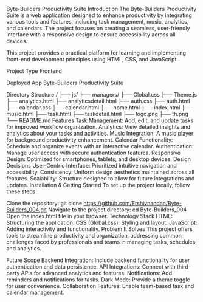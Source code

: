 Byte-Builders Productivity Suite
Introduction
The Byte-Builders Productivity Suite is a web application designed to enhance productivity by integrating various tools and features, including task management, music, analytics, and calendars. The project focuses on creating a seamless, user-friendly interface with a responsive design to ensure accessibility across all devices.

This project provides a practical platform for learning and implementing front-end development principles using HTML, CSS, and JavaScript.

Project Type
Frontend

Deployed App
Byte-Builders Productivity Suite

Directory Structure
/
├── js/
├── managers/
├── Global.css
├── Theme.js
├── analytics.html
├── analyticsdetail.html
├── auth.css
├── auth.html
├── calendar.css
├── calendar.html
├── home.html
├── index.html
├── music.html
├── task.html
├── taskdetail.html
├── logo.png
├── th.png
└── README.md
Features
Task Management: Add, edit, and update tasks for improved workflow organization.
Analytics: View detailed insights and analytics about your tasks and activities.
Music Integration: A music player for background productivity enhancement.
Calendar Functionality: Schedule and organize events with an interactive calendar.
Authentication: Manage user access with secure authentication features.
Responsive Design: Optimized for smartphones, tablets, and desktop devices.
Design Decisions
User-Centric Interface: Prioritized intuitive navigation and accessibility.
Consistency: Uniform design aesthetics maintained across all features.
Scalability: Structure designed to allow for future integrations and updates.
Installation & Getting Started
To set up the project locally, follow these steps:

Clone the repository:
git clone https://github.com/Ershivnandan/Byte-Builders_004.git
Navigate to the project directory:
cd Byte-Builders_004
Open the index.html file in your browser.
Technology Stack
HTML: Structuring the application.
CSS (Global.css): Styling and layout.
JavaScript: Adding interactivity and functionality.
Problem It Solves
This project offers tools to streamline productivity and organization, addressing common challenges faced by professionals and teams in managing tasks, schedules, and analytics.

Future Scope
Backend Integration: Include backend functionality for user authentication and data persistence.
API Integrations: Connect with third-party APIs for advanced analytics and features.
Notifications: Add reminders and notifications for tasks.
Dark Mode: Provide a theme toggle for user convenience.
Collaboration Features: Enable team-based task and calendar management.
